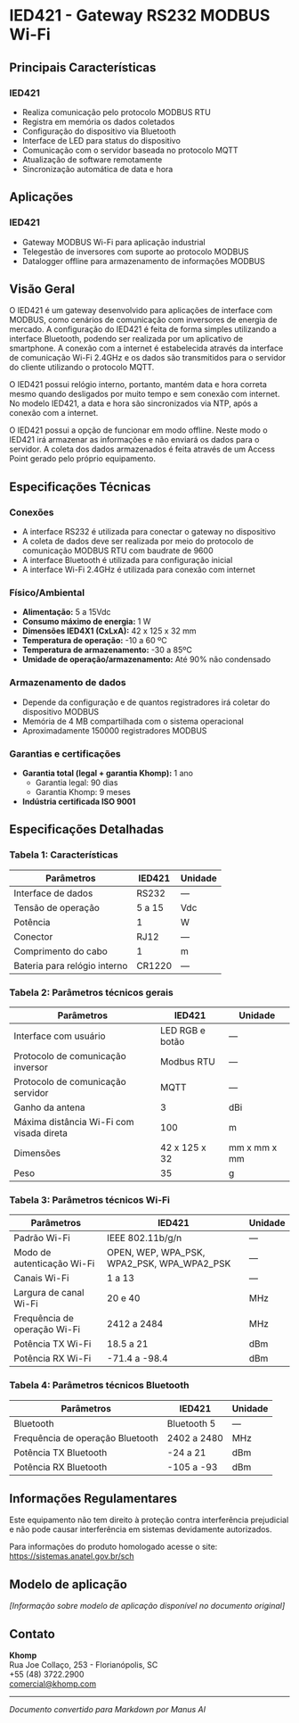 # IED421 - Gateway RS232 MODBUS Wi-Fi

## Principais Características

### IED421

- Realiza comunicação pelo protocolo MODBUS RTU
- Registra em memória os dados coletados
- Configuração do dispositivo via Bluetooth
- Interface de LED para status do dispositivo
- Comunicação com o servidor baseada no protocolo MQTT
- Atualização de software remotamente
- Sincronização automática de data e hora

## Aplicações

### IED421

- Gateway MODBUS Wi-Fi para aplicação industrial
- Telegestão de inversores com suporte ao protocolo MODBUS
- Datalogger offline para armazenamento de informações MODBUS

## Visão Geral

O IED421 é um gateway desenvolvido para aplicações de interface com MODBUS, como cenários de comunicação com inversores de energia de mercado. A configuração do IED421 é feita de forma simples utilizando a interface Bluetooth, podendo ser realizada por um aplicativo de smartphone. A conexão com a internet é estabelecida através da interface de comunicação Wi-Fi 2.4GHz e os dados são transmitidos para o servidor do cliente utilizando o protocolo MQTT.

O IED421 possui relógio interno, portanto, mantém data e hora correta mesmo quando desligados por muito tempo e sem conexão com internet. No modelo IED421, a data e hora são sincronizados via NTP, após a conexão com a internet.

O IED421 possui a opção de funcionar em modo offline. Neste modo o IED421 irá armazenar as informações e não enviará os dados para o servidor. A coleta dos dados armazenados é feita através de um Access Point gerado pelo próprio equipamento.

## Especificações Técnicas

### Conexões

- A interface RS232 é utilizada para conectar o gateway no dispositivo
- A coleta de dados deve ser realizada por meio do protocolo de comunicação MODBUS RTU com baudrate de 9600
- A interface Bluetooth é utilizada para configuração inicial
- A interface Wi-Fi 2.4GHz é utilizada para conexão com internet

### Físico/Ambiental

- **Alimentação:** 5 a 15Vdc
- **Consumo máximo de energia:** 1 W
- **Dimensões IED4X1 (CxLxA):** 42 x 125 x 32 mm
- **Temperatura de operação:** -10 a 60 ºC
- **Temperatura de armazenamento:** -30 a 85ºC
- **Umidade de operação/armazenamento:** Até 90% não condensado

### Armazenamento de dados

- Depende da configuração e de quantos registradores irá coletar do dispositivo MODBUS
- Memória de 4 MB compartilhada com o sistema operacional
- Aproximadamente 150000 registradores MODBUS

### Garantias e certificações

- **Garantia total (legal + garantia Khomp):** 1 ano
  - Garantia legal: 90 dias
  - Garantia Khomp: 9 meses
- **Indústria certificada ISO 9001**

## Especificações Detalhadas

### Tabela 1: Características

| Parâmetros | IED421 | Unidade |
|------------|--------|---------|
| Interface de dados | RS232 | — |
| Tensão de operação | 5 a 15 | Vdc |
| Potência | 1 | W |
| Conector | RJ12 | — |
| Comprimento do cabo | 1 | m |
| Bateria para relógio interno | CR1220 | — |

### Tabela 2: Parâmetros técnicos gerais

| Parâmetros | IED421 | Unidade |
|------------|--------|---------|
| Interface com usuário | LED RGB e botão | — |
| Protocolo de comunicação inversor | Modbus RTU | — |
| Protocolo de comunicação servidor | MQTT | — |
| Ganho da antena | 3 | dBi |
| Máxima distância Wi-Fi com visada direta | 100 | m |
| Dimensões | 42 x 125 x 32 | mm x mm x mm |
| Peso | 35 | g |

### Tabela 3: Parâmetros técnicos Wi-Fi

| Parâmetros | IED421 | Unidade |
|------------|--------|---------|
| Padrão Wi-Fi | IEEE 802.11b/g/n | — |
| Modo de autenticação Wi-Fi | OPEN, WEP, WPA_PSK, WPA2_PSK, WPA_WPA2_PSK | — |
| Canais Wi-Fi | 1 a 13 | — |
| Largura de canal Wi-Fi | 20 e 40 | MHz |
| Frequência de operação Wi-Fi | 2412 a 2484 | MHz |
| Potência TX Wi-Fi | 18.5 a 21 | dBm |
| Potência RX Wi-Fi | -71.4 a -98.4 | dBm |

### Tabela 4: Parâmetros técnicos Bluetooth

| Parâmetros | IED421 | Unidade |
|------------|--------|---------|
| Bluetooth | Bluetooth 5 | — |
| Frequência de operação Bluetooth | 2402 a 2480 | MHz |
| Potência TX Bluetooth | -24 a 21 | dBm |
| Potência RX Bluetooth | -105 a -93 | dBm |

## Informações Regulamentares

Este equipamento não tem direito à proteção contra interferência prejudicial e não pode causar interferência em sistemas devidamente autorizados.

Para informações do produto homologado acesse o site: https://sistemas.anatel.gov.br/sch

## Modelo de aplicação

*[Informação sobre modelo de aplicação disponível no documento original]*

## Contato

**Khomp**  
Rua Joe Collaço, 253 - Florianópolis, SC  
+55 (48) 3722.2900  
comercial@khomp.com

---

*Documento convertido para Markdown por Manus AI*

